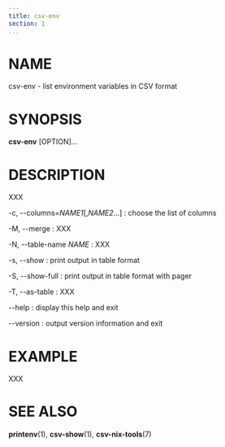 ```yaml
---
title: csv-env
section: 1
...
```


# NAME #

csv-env - list environment variables in CSV format

# SYNOPSIS #

**csv-env** [OPTION]...

# DESCRIPTION #

XXX

-c, --columns=*NAME1*[,*NAME2*...]
:   choose the list of columns

-M, --merge
:   XXX

-N, --table-name *NAME*
:   XXX

-s, --show
:   print output in table format

-S, --show-full
:   print output in table format with pager

-T, --as-table
:   XXX

--help
:   display this help and exit

--version
:   output version information and exit

# EXAMPLE #

XXX

# SEE ALSO #

**printenv**(1), **csv-show**(1), **csv-nix-tools**(7)
